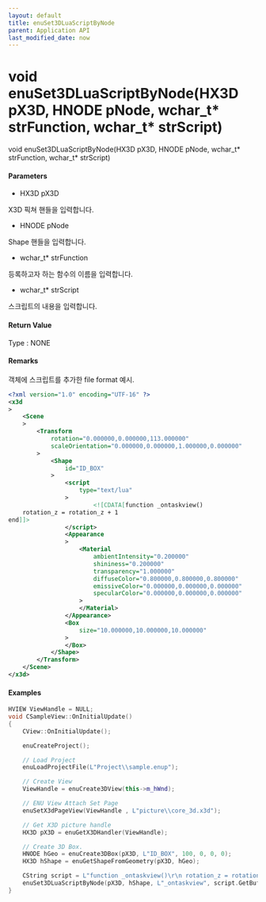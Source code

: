 ```yaml
---
layout: default
title: enuSet3DLuaScriptByNode
parent: Application API
last_modified_date: now
---
```

# void enuSet3DLuaScriptByNode\(HX3D pX3D, HNODE pNode, wchar\_t\* strFunction, wchar\_t\* strScript\)

void enuSet3DLuaScriptByNode\(HX3D pX3D, HNODE pNode, wchar\_t\* strFunction, wchar\_t\* strScript\)

#### Parameters

* HX3D pX3D

X3D 픽쳐 핸들을 입력합니다.

* HNODE pNode

Shape 핸들을 입력합니다.

* wchar\_t\* strFunction

등록하고자 하는 함수의 이름을 입력합니다.

* wchar\_t\* strScript

스크립트의 내용을 입력합니다.

#### Return Value

Type : NONE

#### Remarks

객체에 스크립트를 추가한 file format 예시.

```xml
<?xml version="1.0" encoding="UTF-16" ?>
<x3d
>
	<Scene
	>
		<Transform
			rotation="0.000000,0.000000,113.000000"
			scaleOrientation="0.000000,0.000000,1.000000,0.000000"
		>
			<Shape
				id="ID_BOX"
			>
				<script
					type="text/lua"
				>
						<![CDATA[function _ontaskview()
	rotation_z = rotation_z + 1
end]]>
				</script>
				<Appearance
				>
					<Material
						ambientIntensity="0.200000"
						shininess="0.200000"
						transparency="1.000000"
						diffuseColor="0.800000,0.800000,0.800000"
						emissiveColor="0.000000,0.000000,0.000000"
						specularColor="0.000000,0.000000,0.000000"
					>
					</Material>
				</Appearance>
				<Box
					size="10.000000,10.000000,10.000000"
				>
				</Box>
			</Shape>
		</Transform>
	</Scene>
</x3d>

```

#### Examples

```cpp
HVIEW ViewHandle = NULL; 
void CSampleView::OnInitialUpdate() 
{ 
    CView::OnInitialUpdate(); 

    enuCreateProject(); 

    // Load Project
    enuLoadProjectFile(L"Project\\sample.enup"); 

    // Create View
    ViewHandle = enuCreate3DView(this->m_hWnd); 

    // ENU View Attach Set Page 
    enuSetX3dPageView(ViewHandle , L"picture\\core_3d.x3d");

    // Get X3D picture handle
    HX3D pX3D = enuGetX3DHandler(ViewHandle);

    // Create 3D Box.
    HNODE hGeo = enuCreate3DBox(pX3D, L"ID_BOX", 100, 0, 0, 0);   
    HX3D hShape = enuGetShapeFromGeometry(pX3D, hGeo);

    CString script = L"function _ontaskview()\r\n rotation_z = rotation_z + 1 \r\nend"
    enuSet3DLuaScriptByNode(pX3D, hShape, L"_ontaskview", script.GetBuffer(0));
}
```



